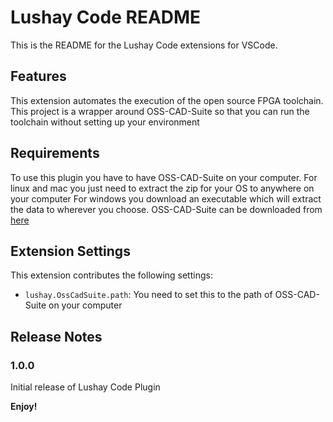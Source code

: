# Lushay Code README

This is the README for the Lushay Code extensions for VSCode.

## Features

This extension automates the execution of the open source FPGA toolchain. 
This project is a wrapper around OSS-CAD-Suite so that you can run the toolchain without setting up your environment

## Requirements

To use this plugin you have to have OSS-CAD-Suite on your computer. For linux and mac you just need to extract the zip for your OS to anywhere on your computer
For windows you download an executable which will extract the data to wherever you choose.
OSS-CAD-Suite can be downloaded from [here](https://github.com/YosysHQ/oss-cad-suite-build/releases)

## Extension Settings

This extension contributes the following settings:

* `lushay.OssCadSuite.path`: You need to set this to the path of OSS-CAD-Suite on your computer

## Release Notes

### 1.0.0

Initial release of Lushay Code Plugin

**Enjoy!**

